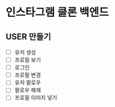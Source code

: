 # 인스타그램 클론 백엔드 


## USER 만들기

- [ ] 유저 생성
- [ ] 프로필 보기
- [ ] 로그인
- [ ] 프로필 변경
- [ ] 유저 팔로우
- [ ] 팔로우 해제
- [ ] 프로필 이미지 넣기